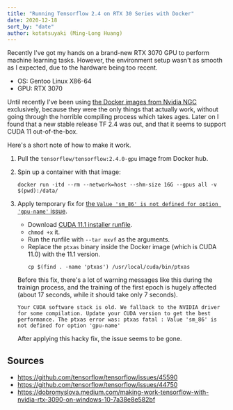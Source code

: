 ```yaml
---
title: "Running Tensorflow 2.4 on RTX 30 Series with Docker"
date: 2020-12-18
sort_by: "date"
author: kotatsuyaki (Ming-Long Huang)
---
```


Recently I've got my hands on a brand-new RTX 3070 GPU to perform machine learning tasks.
However, the environment setup wasn't as smooth as I expected, due to the hardware being too recent.

- OS: Gentoo Linux X86-64
- GPU: RTX 3070

Until recently I've been using [the Docker images from Nvidia NGC](https://ngc.nvidia.com/catalog/containers/nvidia:tensorflow/tags) exclusively, because they were the only things that actually work,
without going through the horrible compiling process which takes ages.
Later on I found that a new stable release TF 2.4 was out, and that it seems to support CUDA 11 out-of-the-box.

<!-- more -->

Here's a short note of how to make it work.

1. Pull the `tensorflow/tensorflow:2.4.0-gpu` image from Docker hub.
2. Spin up a container with that image:
    ```
    docker run -itd --rm --network=host --shm-size 16G --gpus all -v $(pwd):/data/
    ```

3. Apply temporary fix for [the `Value 'sm_86' is not defined for option 'gpu-name'` issue](https://github.com/tensorflow/tensorflow/issues/45590).
    - Download [CUDA 11.1 installer runfile](https://developer.download.nvidia.com/compute/cuda/11.1.0/local_installers/cuda_11.1.0_455.23.05_linux.run).
    - `chmod +x` it.
    - Run the runfile with `--tar mxvf` as the arguments.
    - Replace the `ptxas` binary inside the Docker image (which is CUDA 11.0) with the 11.1 version.
        ```
        cp $(find . -name 'ptxas') /usr/local/cuda/bin/ptxas
        ```

    Before this fix, there's a lot of warning messages like this during the trainign process, and the training of the first epoch is hugely affected (about 17 seconds, while it should take only 7 seconds).

    ```
    Your CUDA software stack is old. We fallback to the NVIDIA driver for some compilation. Update your CUDA version to get the best performance. The ptxas error was: ptxas fatal : Value 'sm_86' is not defined for option 'gpu-name'
    ```

    After applying this hacky fix, the issue seems to be gone.

## Sources

- <https://github.com/tensorflow/tensorflow/issues/45590>
- <https://github.com/tensorflow/tensorflow/issues/44750>
- <https://dobromyslova.medium.com/making-work-tensorflow-with-nvidia-rtx-3090-on-windows-10-7a38e8e582bf>

